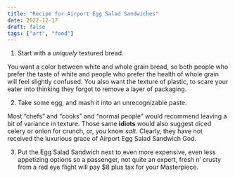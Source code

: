 ```yaml
---
title: "Recipe for Airport Egg Salad Sandwiches"
date: 2022-12-17
draft: false
tags: ["art", "food"]
---
```

1. Start with a _uniquely_ textured bread. 

You want a color between white and whole grain bread, so both people who prefer the taste of white and people who prefer the health of whole grain will feel slightly confused. You also want the texture of plastic, to scare your eater into thinking they forgot to remove a layer of packaging.

2. Take some egg, and mash it into an unrecognizable paste. 

Most “chefs” and “cooks” and “normal people” would recommend leaving a bit of variance in texture. Those same **idiots** would also suggest diced celery or onion for crunch, or, you know _salt_. Clearly, they have not received the luxurious grace of Airport Egg Salad Sandwich God.

3. Put the Egg Salad Sandwich next to even more expensive, even less appetizing options so a passenger, not quite an expert, fresh n’ crusty from a red eye flight will pay $8 plus tax for your Masterpiece.
